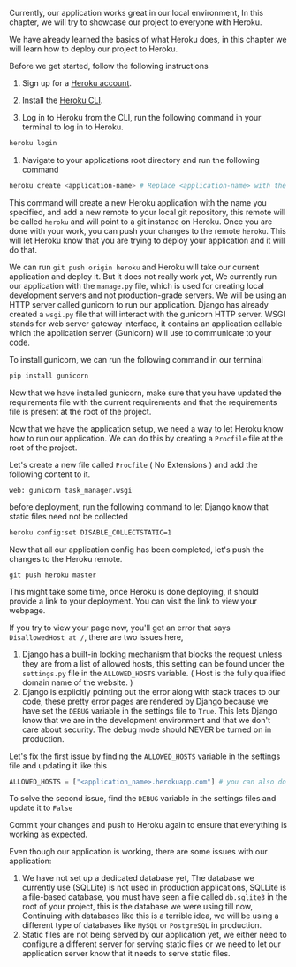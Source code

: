 Currently, our application works great in our local environment, In this chapter, we will try to showcase our project to everyone with Heroku. 

We have already learned the basics of what Heroku does, in this chapter we will learn how to deploy our project to Heroku. 

Before we get started, follow the following instructions

1) Sign up for a [Heroku account](https://signup.heroku.com/devcenter).

2) Install the [Heroku CLI](https://devcenter.heroku.com/articles/heroku-cli#download-and-install).

3) Log in to Heroku from the CLI, run the following command in your terminal to log in to Heroku.

```bash
heroku login
```

1) Navigate to your applications root directory and run the following command
   
```bash
heroku create <application-name> # Replace <application-name> with the name of your choosing, note that Heroku application names cannot be duplicated across accounts, try something like <github_username>-<project_name> for the sake of consistency - You can only use dashes, numbers, and letters, the name should start and end with a letter
```

This command will create a new Heroku application with the name you specified, and add a new remote to your local git repository, this remote will be called `heroku` and will point to a git instance on Heroku. Once you are done with your work, you can push your changes to the remote `heroku`. This will let Heroku know that you are trying to deploy your application and it will do that.

We can run `git push origin heroku` and Heroku will take our current application and deploy it. But it does not really work yet, We currently run our application with the `manage.py` file, which is used for creating local development servers and not production-grade servers. We will be using an HTTP server called gunicorn to run our application. Django has already created a `wsgi.py` file that will interact with the gunicorn HTTP server. WSGI stands for web server gateway interface, it contains an application callable which the application server (Gunicorn) will use to communicate to your code.

To install gunicorn, we can run the following command in our terminal

```bash
pip install gunicorn
```

Now that we have installed gunicorn, make sure that you have updated the requirements file with the current requirements and that the requirements file is present at the root of the project.

Now that we have the application setup, we need a way to let Heroku know how to run our application. We can do this by creating a `Procfile` file at the root of the project.

Let's create a new file called `Procfile` ( No Extensions ) and add the following content to it.

```Procfile
web: gunicorn task_manager.wsgi
```

before deployment, run the following command to let Django know that static files need not be collected

```bash
heroku config:set DISABLE_COLLECTSTATIC=1
```

Now that all our application config has been completed, let's push the changes to the Heroku remote.

```
git push heroku master
```

This might take some time, once Heroku is done deploying, it should provide a link to your deployment. You can visit the link to view your webpage.

If you try to view your page now, you'll get an error that says `DisallowedHost at /`, there are two issues here,

1) Django has a built-in locking mechanism that blocks the request unless they are from a list of allowed hosts, this setting can be found under the `settings.py` file in the `ALLOWED_HOSTS` variable. ( Host is the fully qualified domain name of the website. )
2) Django is explicitly pointing out the error along with stack traces to our code, these pretty error pages are rendered by Django because we have set the `DEBUG` variable in the settings file to `True`. This lets Django know that we are in the development environment and that we don't care about security. The debug mode should NEVER be turned on in production.

Let's fix the first issue by finding the `ALLOWED_HOSTS` variable in the settings file and updating it like this
```python
ALLOWED_HOSTS = ["<application_name>.herokuapp.com"] # you can also do ALLOWED_HOSTS = ["*"] to allow all hosts
```

To solve the second issue, find the `DEBUG` variable in the settings files and update it to `False`

Commit your changes and push to Heroku again to ensure that everything is working as expected.

Even though our application is working, there are some issues with our application: 

1) We have not set up a dedicated database yet, The database we currently use (SQLLite) is not used in production applications, SQLLite is a file-based database, you must have seen a file called `db.sqlite3` in the root of your project, this is the database we were using till now, Continuing with databases like this is a terrible idea, we will be using a different type of databases like `MySQL` or `PostgreSQL` in production.
2) Static files are not being served by our application yet, we either need to configure a different server for serving static files or we need to let our application server know that it needs to serve static files.

